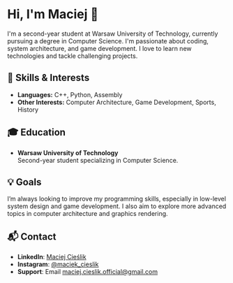 # Hi, I'm Maciej 👋

I'm a second-year student at Warsaw University of Technology, currently pursuing a degree in Computer Science. I'm passionate about coding, system architecture, and game development. I love to learn new technologies and tackle challenging projects.

## 🌟 Skills & Interests
- **Languages:** C++, Python, Assembly
- **Other Interests:** Computer Architecture, Game Development, Sports, History

## 🎓 Education
- **Warsaw University of Technology**  
  Second-year student specializing in Computer Science.

## 💡 Goals
I’m always looking to improve my programming skills, especially in low-level system design and game development. I also aim to explore more advanced topics in computer architecture and graphics rendering.

## 📬 Contact
- **LinkedIn**: [Maciej Cieślik](https://www.linkedin.com/in/maciej-cie%C5%9Blik-1ab60a290/)
- **Instagram**: [@maciek_cieslik](https://www.instagram.com/maciek_cieslik)
- **Support**: Email [maciej.cieslik.official@gmail.com](mailto:maciej.cieslik.official@gmail.com)
